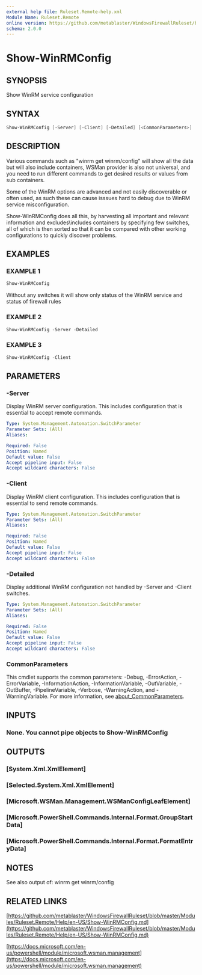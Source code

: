 ```yaml
---
external help file: Ruleset.Remote-help.xml
Module Name: Ruleset.Remote
online version: https://github.com/metablaster/WindowsFirewallRuleset/blob/master/Modules/Ruleset.Remote/Help/en-US/Show-WinRMConfig.md
schema: 2.0.0
---
```


# Show-WinRMConfig

## SYNOPSIS

Show WinRM service configuration

## SYNTAX

```powershell
Show-WinRMConfig [-Server] [-Client] [-Detailed] [<CommonParameters>]
```

## DESCRIPTION

Various commands such as "winrm get winrm/config" will show all the data but will also include
containers, WSMan provider is also not universal, and you need to run different commands to get
desired results or values from sub containers.

Some of the WinRM options are advanced and not easily discoverable or often used, as such these
can cause isssues hard to debug due to WinRM service misconfiguration.

Show-WinRMConfig does all this, by harvesting all important and relevant information and
excludes\includes containers by specifying few switches, all of which is then sorted so that it
can be compared with other working configurations to quickly discover problems.

## EXAMPLES

### EXAMPLE 1

```powershell
Show-WinRMConfig
```

Without any switches it will show only status of the WinRM service and status of firewall rules

### EXAMPLE 2

```powershell
Show-WinRMConfig -Server -Detailed
```

### EXAMPLE 3

```powershell
Show-WinRMConfig -Client
```

## PARAMETERS

### -Server

Display WinRM server configuration.
This includes configuration that is essential to accept remote commands.

```yaml
Type: System.Management.Automation.SwitchParameter
Parameter Sets: (All)
Aliases:

Required: False
Position: Named
Default value: False
Accept pipeline input: False
Accept wildcard characters: False
```

### -Client

Display WinRM client configuration.
This includes configuration that is essential to send remote commands.

```yaml
Type: System.Management.Automation.SwitchParameter
Parameter Sets: (All)
Aliases:

Required: False
Position: Named
Default value: False
Accept pipeline input: False
Accept wildcard characters: False
```

### -Detailed

Display additional WinRM configuration not handled by -Server and -Client switches.

```yaml
Type: System.Management.Automation.SwitchParameter
Parameter Sets: (All)
Aliases:

Required: False
Position: Named
Default value: False
Accept pipeline input: False
Accept wildcard characters: False
```

### CommonParameters

This cmdlet supports the common parameters: -Debug, -ErrorAction, -ErrorVariable, -InformationAction, -InformationVariable, -OutVariable, -OutBuffer, -PipelineVariable, -Verbose, -WarningAction, and -WarningVariable. For more information, see [about_CommonParameters](http://go.microsoft.com/fwlink/?LinkID=113216).

## INPUTS

### None. You cannot pipe objects to Show-WinRMConfig

## OUTPUTS

### [System.Xml.XmlElement]

### [Selected.System.Xml.XmlElement]

### [Microsoft.WSMan.Management.WSManConfigLeafElement]

### [Microsoft.PowerShell.Commands.Internal.Format.GroupStartData]

### [Microsoft.PowerShell.Commands.Internal.Format.FormatEntryData]

## NOTES

See also output of: winrm get winrm/config

## RELATED LINKS

[https://github.com/metablaster/WindowsFirewallRuleset/blob/master/Modules/Ruleset.Remote/Help/en-US/Show-WinRMConfig.md](https://github.com/metablaster/WindowsFirewallRuleset/blob/master/Modules/Ruleset.Remote/Help/en-US/Show-WinRMConfig.md)

[https://docs.microsoft.com/en-us/powershell/module/microsoft.wsman.management](https://docs.microsoft.com/en-us/powershell/module/microsoft.wsman.management)
